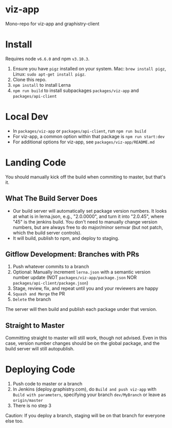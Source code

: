 # viz-app

Mono-repo for viz-app and graphistry-client

# Install

Requires node `v6.6.0` and npm `v3.10.3`.

1. Ensure you have `pigz` installed on your system. Mac: `brew install pigz`, Linux: `sudo apt-get install pigz`.
2. Clone this repo.
3. `npm install` to install Lerna
4. `npm run build` to install subpackages `packages/viz-app` and `packages/api-client`

# Local Dev

* In `packages/viz-app` or `packages/api-client`, run `npm run build`
* For viz-app, a common option within that package is `npm run start:dev`
* For additional options for viz-app, see `packages/viz-app/README.md`

# Landing Code

You should manually kick off the build when commiting to master, but that's it.

## What The Build Server Does

* Our build server will automatically set package version numbers. It looks at what is in lerna.json, e.g., "2.0.0000", and turn it into "2.0.45", where "45" is the jenkins build. You don't need to manually change version numbers, but are always free to do major/minor semvar (but not patch, which the build server controls).
* It will build, publish to npm, and deploy to staging.


## Gitflow Development: Branches with PRs

1. Push whatever commits to a branch
2. Optional: Manually increment `lerna.json` with a semantic version number update (NOT `packages/viz-app/package.json` NOR `packages/api-client/package.json`)
3. Stage, review, fix, and repeat until you and your reviewers are happy
4. `Squash and Merge` the PR
5. `Delete` the branch

The server will then build and publish each package under that version.

## Straight to Master

Committing straight to master will still work, though not advised. Even in this case, version number changes should be on the global package, and the build server will still autopublish.

# Deploying Code

1. Push code to master or a branch
2. In Jenkins (deploy.graphistry.com), do `Build and push viz-app` with `Build with parameters`, specifying your branch `dev/MyBranch` or leave as `origin/master`
3. There is no step 3

Caution: If you deploy a branch, staging will be on that branch for everyone else too.
